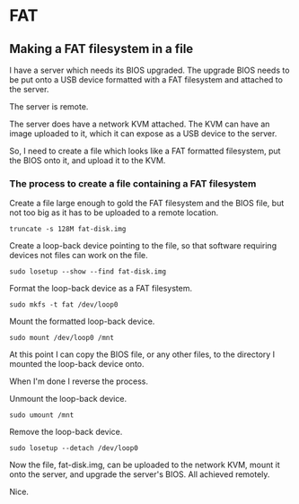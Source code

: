 # FAT

## Making a FAT filesystem in a file

I have a server which needs its BIOS upgraded.
The upgrade BIOS needs to be put onto a USB device formatted with a FAT filesystem and attached to the server.

The server is remote.

The server does have a network KVM attached.
The KVM can have an image uploaded to it, which it can expose as a USB device to the server.

So, I need to create a file which looks like a FAT formatted filesystem, put the BIOS onto it, and upload it to the KVM.

### The process to create a file containing a FAT filesystem

Create a file large enough to gold the FAT filesystem and the BIOS file, but not too big as it has to be uploaded to a remote location.

```console
truncate -s 128M fat-disk.img
```

Create a loop-back device pointing to the file, so that software requiring devices not files can work on the file.

```console
sudo losetup --show --find fat-disk.img
```

Format the loop-back device as a FAT filesystem.

```console
sudo mkfs -t fat /dev/loop0
```

Mount the formatted loop-back device.

```console
sudo mount /dev/loop0 /mnt
```

At this point I can copy the BIOS file, or any other files, to the directory I mounted the loop-back device onto.

When I'm done I reverse the process.

Unmount the loop-back device.

```console
sudo umount /mnt
```

Remove the loop-back device.

```console
sudo losetup --detach /dev/loop0
```

Now the file, fat-disk.img, can be uploaded to the network KVM, mount it onto the server, and upgrade the server's BIOS.
All achieved remotely.

Nice.
